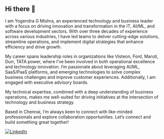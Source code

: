 ## Hi there 👋


I am Yogendra G Mishra, an experienced technology and business leader with a focus on driving innovation and transformation in the IT, AI/ML, and software development sectors. With over three decades of experience across various industries, I have led teams to deliver cutting-edge solutions, streamline operations, and implement digital strategies that enhance efficiency and drive growth.

My career spans leadership roles in organizations like Visteon, Ford, Maruti, Durr, TATA power, where I’ve been involved in both operational excellence and technology innovation. I’m passionate about leveraging AI/ML, SaaS/PaaS platforms, and emerging technologies to solve complex business challenges and improve customer experiences. Additionally, I am engaged with executive advisory boards.

My technical expertise, combined with a deep understanding of business operations, makes me well-suited for driving initiatives at the intersection of technology and business strategy.

Based in Chennai, I’m always keen to connect with like-minded professionals and explore collaboration opportunities. Let’s connect and build something great together!

[![LinkedIn](https://img.shields.io/badge/LinkedIn-%230077B5.svg?style=for-the-badge&logo=linkedin&logoColor=white)](https://www.linkedin.com/in/ygmishra)
